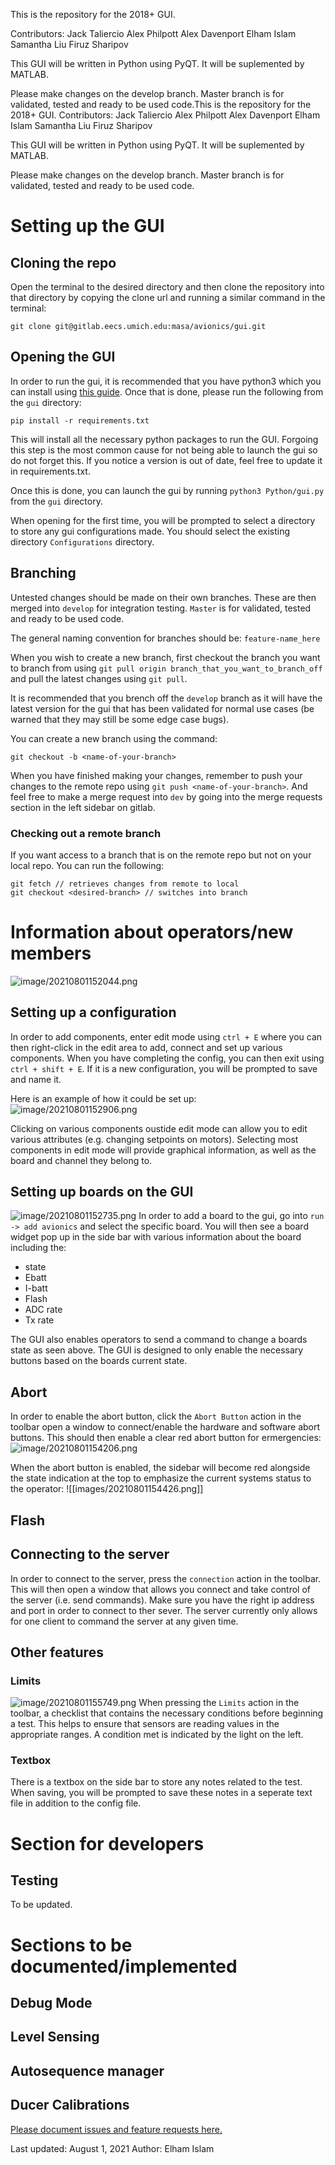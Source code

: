 This is the repository for the 2018+ GUI.

Contributors:
Jack Taliercio
Alex Philpott
Alex Davenport
Elham Islam
Samantha Liu
Firuz Sharipov

This GUI will be written in Python using PyQT.
It will be suplemented by MATLAB.

Please make changes on the develop branch. Master branch is for validated, tested and ready to be used code.This is the repository for the 2018+ GUI. Contributors: Jack Taliercio Alex Philpott Alex Davenport Elham Islam Samantha Liu Firuz Sharipov

This GUI will be written in Python using PyQT. It will be suplemented by MATLAB.

Please make changes on the develop branch. Master branch is for validated, tested and ready to be used code.

# Setting up the GUI
## Cloning the repo
Open the terminal to the desired directory and then clone the repository into that directory by copying the clone url and running a similar command in the terminal: 

```
git clone git@gitlab.eecs.umich.edu:masa/avionics/gui.git
```

## Opening the GUI
In order to run the gui, it is recommended that you have python3 which you can install using [this guide](https://realpython.com/installing-python/).  Once that is done, please run  the following from the `gui` directory:

```pip install -r requirements.txt``` 

 This will install all the necessary python packages to run the GUI. Forgoing this step is the most common cause for not being able to launch the gui so do not forget this. If you notice a version is out of date, feel free to update it in requirements.txt.
 
Once this is done, you can launch the gui by running `python3 Python/gui.py` from the `gui` directory. 

When opening for the first time, you will be prompted to select a directory to store any gui configurations made. You should select the existing directory `Configurations` directory.

## Branching
Untested changes should be made on their own branches. These are then merged into  `develop` for integration testing. `Master`  is for validated, tested and ready to be used code.

The general naming convention for branches should be:
`feature-name_here`

When you wish to create a new branch, first checkout the branch you want to branch from using  `git pull origin branch_that_you_want_to_branch_off` and pull the latest changes using `git pull`. 

It is recommended that you brench off the `develop` branch as it will have the latest version for the gui that has been validated for normal use cases (be warned that they may still be some edge case bugs).

You can create a new branch using the command:

`git checkout -b <name-of-your-branch>`

When you have finished making your changes, remember to push your changes to the remote repo using `git push <name-of-your-branch>`. And feel free to make a merge request into `dev` by going into the merge requests section in the left sidebar on gitlab.

### Checking out a remote branch
If you want access to a branch that is on the remote repo but not on your local repo. You can run the following:
```
git fetch // retrieves changes from remote to local
git checkout <desired-branch> // switches into branch
```


# Information about operators/new members
![image/20210801152044.png](https://gitlab.eecs.umich.edu/masa/avionics/gui/-/blob/develop/images/Pasted%20image%2020210801152044.png)


## Setting up a configuration
In order to add components, enter edit mode using `ctrl + E` where you can then right-click in the edit area to add, connect and set up various components. When you have completing the config, you can then exit using `ctrl + shift + E`. If it is a new configuration, you will be prompted to save and name it. 

Here is an example of how it could be set up:
![image/20210801152906.png](images/20210801152906.png)

Clicking on various components oustide edit mode can allow you to edit various attributes (e.g. changing setpoints on motors).  Selecting most components in edit mode will provide graphical information, as well as the board and channel they belong to.

## Setting up boards on the GUI
![image/20210801152735.png](/images/20210801152735.png)
In order to add a board to the gui, go into `run -> add avionics` and select the specific board. You will then see a board widget pop up in the side bar with various information about the board including the:
- state
- Ebatt
- I-batt
- Flash
- ADC rate
- Tx rate

The GUI also enables operators to send a command to change a boards state as seen above. The GUI is designed to only enable the necessary buttons based on the boards current state.

## Abort 
In order to enable the abort button, click the `Abort Button` action in the toolbar open a window to connect/enable the hardware and software abort buttons. This should then enable a clear red abort button for ermergencies:
![image/20210801154206.png](/images/20210801154206.png)

When the abort button is enabled, the sidebar will become red alongside the state indication at the top to emphasize the current systems status to the operator: ![[images/20210801154426.png]]

## Flash
## Connecting to the server
In order to connect to the server, press the `connection` action in the toolbar. This will then open a window that allows you connect and take control of the server (i.e. send commands). Make sure you have the right ip address and port in order to connect to ther sever. The server currently only allows for one client to command the server at any given time.

## Other features
### Limits
![image/20210801155749.png](/images/20210801155749.png)
When pressing the `Limits` action in the toolbar, a checklist that contains the necessary conditions before beginning a test. This helps to ensure that sensors are reading values in the appropriate ranges. A condition met is indicated by the light on the left.
### Textbox
There is a textbox on the side bar to store any notes related to the test. When saving, you will be prompted to save these notes in a seperate text file in addition to the config file.


# Section for developers
## Testing 
To be updated.

# Sections to be documented/implemented
## Debug Mode
## Level Sensing
## Autosequence manager
## Ducer Calibrations

[Please document issues and feature requests here.](https://docs.google.com/document/u/1/d/1WmYvYzNJm1WY62pQbBBs2LYiohTocQXqx2uKusf8IV8/edit#heading=h.9vix6k8uwaab)

Last updated: August 1, 2021 
Author: Elham Islam